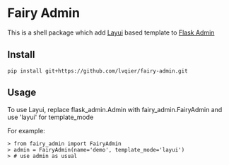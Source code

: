 # Fairy Admin

This is a shell package which add [Layui](https://www.layui.com/) based template to [Flask Admin](https://github.com/flask-admin/flask-admin)


## Install

```
pip install git+https://github.com/lvqier/fairy-admin.git
```

## Usage

To use Layui, replace flask_admin.Admin with fairy_admin.FairyAdmin and use 'layui' for template_mode

For example:
```
> from fairy_admin import FairyAdmin
> admin = FairyAdmin(name='demo', template_mode='layui')
> # use admin as usual

```
